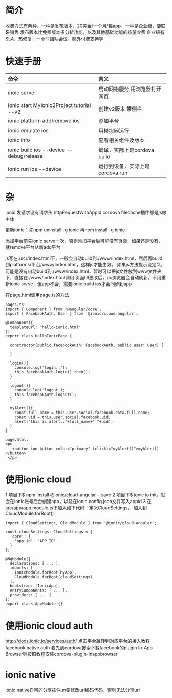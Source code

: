 

# 简介
收费方式有两种，一种是发布版本，20美金/一个月/每app，一种是企业级，要联系销售
发布版本比免费版本多分析功能，以及其他基础功能的按量收费
企业级有SLA、热修复，一小时团队会议，额外付费支持等


# 快速手册
命令|含义
:-|:-|
inoic serve |启动网络服务 用浏览器打开网页
ionic start MyIonic2Project tutorial --v2 |创建v2版本 带侧栏
ionic platform add/remove ios |添加平台
ionic emulate ios |用模拟器运行
ionic info |查看相关组件及版本
ionic build ios --device --debug/release |编译，实际上是cordova build
ionic run ios --device |运行到设备，实际上是cordova run


# 杂
ionic 发请求没有请求头 httpRequestWithAppId
cordova filecache插件都是js做主体

更新ionic：先npm uninstall -g ionic 再npm install -g ionic

添加平台前先ionic serve一次，否则添加平台后可能没有页面，如果还是没有，就remove平台从新add平台

js写在./scr/index.html下，一般会自动build到./www/index.html，然后再build到platforms/平台/www/index.html，这样js才能生效。
如果js方法提示没定义，可能是没有自动build到./www/index.html，暂时可以把js文件放到www文件夹下，直接在./www/index.html调用
页面UI更改后，pc浏览器会自动刷新，不用重新ionic serve，但app不会，需要ionic build ios才会同步到app

在page.html调用page.ts的方法
```
pages.ts:
import { Component } from '@angular/core';
import { FacebookAuth, User } from '@ionic/cloud-angular';

@Component({
  templateUrl: 'hello-ionic.html'
})
export class HelloIonicPage {

  constructor(public facebookAuth: FacebookAuth, public user: User) {

  }

  login(){
    console.log('login..');
    this.facebookAuth.login().then();
  }

  logout(){
    console.log('logout');
    this.facebookAuth.logout();
  }

  myAlert(){
    const full_name = this.user.social.facebook.data.full_name;
    const uid = this.user.social.facebook.uid;
    alert("this is alert.."+full_name+" "+uid);
  }
}

page.html:
<p>
   <button ion-button color="primary" (click)="myAlert()">myAlert()</button>
 </p>
```

# 使用ionic cloud
1.项目下$ npm install @ionic/cloud-angular --save
2.项目下$ ionic io init，就会在ionic账号后台创建app，以及在ionic.config.json文件写入appid
3.在src/app/app.module.ts下加入如下代码：定义CloudSettings， 加入到CloudModule.forRoot()
```
import { CloudSettings, CloudModule } from '@ionic/cloud-angular';

const cloudSettings: CloudSettings = {
  'core': {
    'app_id': 'APP_ID'
  }
};

@NgModule({
  declarations: [ ... ],
  imports: [
    IonicModule.forRoot(MyApp),
    CloudModule.forRoot(cloudSettings)
  ],
  bootstrap: [IonicApp],
  entryComponents: [ ... ],
  providers: [ ... ]
})
export class AppModule {}
```

# 使用ionic cloud auth
http://docs.ionic.io/services/auth/ 点击平台跳转到对应平台的接入教程
facebook native auth 要先到cordova搜索下载facebook的plugin
In-App Browser则按照教程安装cordova-plugin-inappbrowser


# ionic native
ionic native自带的分享插件.m要修改url编码代码，否则无法分享url
